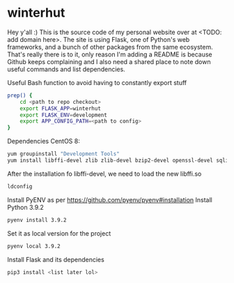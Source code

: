 # winterhut

Hey y'all :) This is the source code of my personal website over at <TODO: add domain here>. The site is using Flask, one of Python's web frameworks, and a bunch of other packages from the same ecosystem. That's really there is to it, only reason I'm adding a README is because Github keeps complaining and I also need a shared place to note down useful commands and list dependencies.

Useful Bash function to avoid having to constantly export stuff
```bash
prep() {
	cd <path to repo checkout>
	export FLASK_APP=winterhut
	export FLASK_ENV=development
	export APP_CONFIG_PATH=<path to config>
}
```

Dependencies
CentOS 8:
```bash
yum groupinstall "Development Tools"
yum install libffi-devel zlib zlib-devel bzip2-devel openssl-devel sqlite-devel readline-devel
```
After the installation fo libffi-devel, we need to load the new libffi.so
```bash
ldconfig
```

Install PyENV as per https://github.com/pyenv/pyenv#installation
Install Python 3.9.2
```bash
pyenv install 3.9.2
```
Set it as local version for the project
```bash
pyenv local 3.9.2
```

Install Flask and its dependencies 
```bash
pip3 install <list later lol>
```
